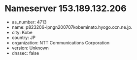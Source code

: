 # Nameserver 153.189.132.206

* as_number: 4713
* name: p823206-ipngn200707kobeminato.hyogo.ocn.ne.jp.
* city: Kobe
* country: JP
* organization: NTT Communications Corporation
* version: Unknown
* dnssec: false
